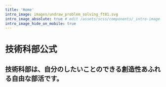 ```yaml
---
title: 'Home'
intro_image: images/undraw_problem_solving_ft81.svg
intro_image_absolute: true # edit /assets/scss/components/_intro-image.scss for full control
intro_image_hide_on_mobile: true
---
```


# 技術科部公式

## 技術科部は、自分のしたいことのできる創造性あふれる自由な部活です。


